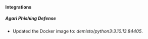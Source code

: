 #### Integrations
##### Agari Phishing Defense
- Updated the Docker image to: *demisto/python3:3.10.13.84405*.
